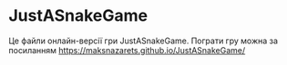 # JustASnakeGame

Це файли онлайн-версії гри JustASnakeGame.
Пограти гру можна за посиланням https://maksnazarets.github.io/JustASnakeGame/
